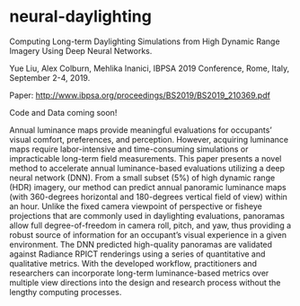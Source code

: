 # neural-daylighting
Computing Long-term Daylighting Simulations from High Dynamic Range Imagery Using Deep Neural Networks.

Yue Liu, Alex Colburn, Mehlika Inanici, IBPSA 2019 Conference, Rome, Italy, September 2-4, 2019.

Paper:
http://www.ibpsa.org/proceedings/BS2019/BS2019_210369.pdf

Code and Data coming soon!

Annual luminance maps provide meaningful evaluations for occupants’ visual comfort, preferences, and perception. However, acquiring luminance maps require labor-intensive and time-consuming simulations or impracticable long-term field measurements. This paper presents a novel method to accelerate annual luminance-based evaluations utilizing a deep neural network (DNN). From a small subset (5%) of high dynamic range (HDR) imagery, our method can predict annual panoramic luminance maps (with 360-degrees horizontal and 180-degrees vertical field of view) within an hour. Unlike the fixed camera viewpoint of perspective or fisheye projections that are commonly used in daylighting evaluations, panoramas allow full degree-of-freedom in camera roll, pitch, and yaw, thus providing a robust source of information for an occupant’s visual experience in a given environment. The DNN predicted high-quality panoramas are validated against Radiance RPICT renderings using a series of quantitative and qualitative metrics. With the developed workflow, practitioners and researchers can incorporate long-term luminance-based metrics over multiple view directions into the design and research process without the lengthy computing processes.
